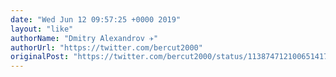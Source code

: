 ```yaml
---
date: "Wed Jun 12 09:57:25 +0000 2019"
layout: "like"
authorName: "Dmitry Alexandrov ✈️"
authorUrl: "https://twitter.com/bercut2000"
originalPost: "https://twitter.com/bercut2000/status/1138747121006514176"
---
```

